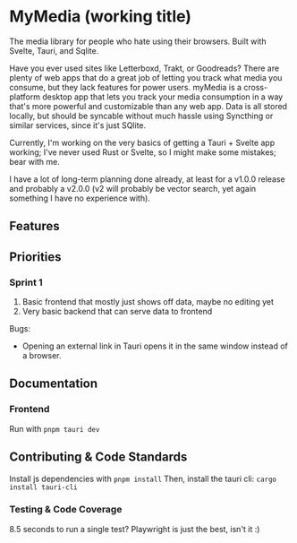 # MyMedia (working title)

The media library for people who hate using their browsers. Built with Svelte, Tauri, and Sqlite.

Have you ever used sites like Letterboxd, Trakt, or Goodreads? There are plenty of web apps that do a great job of letting you track what media you consume, but they lack features for power users. myMedia is a cross-platform desktop app that lets you track your media consumption in a way that's more powerful and customizable than any web app. Data is all stored locally, but should be syncable without much hassle using Syncthing or similar services, since it's just SQlite.

Currently, I'm working on the very basics of getting a Tauri + Svelte app working; I've never used Rust or Svelte, so I might make some mistakes; bear with me.

I have a lot of long-term planning done already, at least for a v1.0.0 release and probably a v2.0.0 (v2 will probably be vector search, yet again something I have no experience with).

## Features

<!-- TODO: list some features, ideally only as you implement them though -->

<!-- TODO: also make a wiki in addition to the proper documentation -->

## Priorities

### Sprint 1

1. Basic frontend that mostly just shows off data, maybe no editing yet
2. Very basic backend that can serve data to frontend

Bugs:

- Opening an external link in Tauri opens it in the same window instead of a browser.

## Documentation

### Frontend

Run with `pnpm tauri dev`

## Contributing & Code Standards

Install js dependencies with `pnpm install`
Then, install the tauri cli: `cargo install tauri-cli`

<!-- TODO (...this) -->

### Testing & Code Coverage

8.5 seconds to run a single test? Playwright is just the best, isn't it :)
